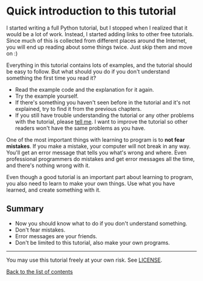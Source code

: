 # Quick introduction to this tutorial

I started writing a full Python tutorial, but I stopped when I realized
that it would be a lot of work. Instead, I started adding links to other
free tutorials. Since much of this is collected from different places
around the Internet, you will end up reading about some things twice.
Just skip them and move on :)

Everything in this tutorial contains lots of examples, and the tutorial
should be easy to follow. But what should you do if you don't understand
something the first time you read it?

- Read the example code and the explanation for it again.
- Try the example yourself.
- If there's something you haven't seen before in the tutorial and it's
    not explained, try to find it from the previous chapters.
- If you still have trouble understanding the tutorial or any other
    problems with the tutorial, please [tell me](contact-me.md). I want
    to improve the tutorial so other readers won't have the same
    problems as you have.

One of the most important things with learning to program is to **not
fear mistakes**. If you make a mistake, your computer will not break in
any way. You'll get an error message that tells you what's wrong and
where. Even professional programmers do mistakes and get error messages
all the time, and there's nothing wrong with it.

Even though a good tutorial is an important part about learning to
program, you also need to learn to make your own things. Use what you
have learned, and create something with it.

## Summary

- Now you should know what to do if you don't understand something.
- Don't fear mistakes.
- Error messages are your friends.
- Don't be limited to this tutorial, also make your own programs.

***

You may use this tutorial freely at your own risk. See [LICENSE](LICENSE).

[Back to the list of contents](README.md)
